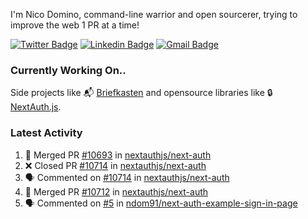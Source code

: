 
I'm Nico Domino, command-line warrior and open sourcerer, trying to improve the web 1 PR at a time!

[![Twitter Badge](https://img.shields.io/badge/-@ndom91-1ca0f1?style=flat-square&labelColor=1ca0f1&logo=twitter&logoColor=white&link=https://twitter.com/ndom91)](https://twitter.com/ndom91) [![Linkedin Badge](https://img.shields.io/badge/-ndom91-blue?style=flat-square&logo=Linkedin&logoColor=white&link=https://www.linkedin.com/in/ndom91/)](https://www.linkedin.com/in/ndom91/) [![Gmail Badge](https://img.shields.io/badge/-yo@ndo.dev-c14438?style=flat-square&logo=mail.ru&logoColor=white&link=mailto:yo@ndo.dev)](mailto:yo@ndo.dev)

### Currently Working On..

Side projects like 📬 [Briefkasten](https://briefkastenhq.com) and opensource libraries like 🔒 [NextAuth.js](https://github.com/nextauthjs/next-auth).

<!--START_SECTION_PROFILE_VIEWS:readme-info-->
<!--END_SECTION_PROFILE_VIEWS:readme-info-->

<!--START_SECTION_DAILY_COMMIT:readme-info-->
<!--END_SECTION_DAILY_COMMIT:readme-info-->

<!--START_SECTION_WEEKLY_COMMIT:readme-info-->
<!--END_SECTION_WEEKLY_COMMIT:readme-info-->

### Latest Activity

<!--START_SECTION:activity-->
1. 🎉 Merged PR [#10693](https://github.com/nextauthjs/next-auth/pull/10693) in [nextauthjs/next-auth](https://github.com/nextauthjs/next-auth)
2. ❌ Closed PR [#10714](https://github.com/nextauthjs/next-auth/pull/10714) in [nextauthjs/next-auth](https://github.com/nextauthjs/next-auth)
3. 🗣 Commented on [#10714](https://github.com/nextauthjs/next-auth/pull/10714#issuecomment-2075615427) in [nextauthjs/next-auth](https://github.com/nextauthjs/next-auth)
4. 🎉 Merged PR [#10712](https://github.com/nextauthjs/next-auth/pull/10712) in [nextauthjs/next-auth](https://github.com/nextauthjs/next-auth)
5. 🗣 Commented on [#5](https://github.com/ndom91/next-auth-example-sign-in-page/issues/5#issuecomment-2075133943) in [ndom91/next-auth-example-sign-in-page](https://github.com/ndom91/next-auth-example-sign-in-page)
<!--END_SECTION:activity-->
